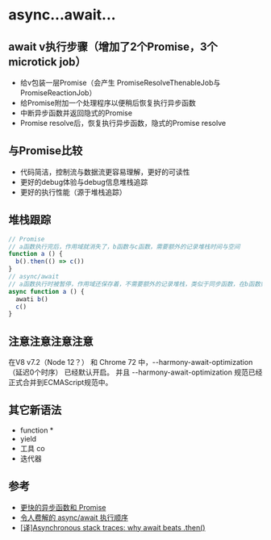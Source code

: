 # async...await...

## await v执行步骤（增加了2个Promise，3个microtick job）
* 给v包装一层Promise（会产生 PromiseResolveThenableJob与PromiseReactionJob）
* 给Promise附加一个处理程序以便稍后恢复执行异步函数
* 中断异步函数并返回隐式的Promise
* Promise resolve后，恢复执行异步函数，隐式的Promise resolve

## 与Promise比较
* 代码简洁，控制流与数据流更容易理解，更好的可读性
* 更好的debug体验与debug信息堆栈追踪
* 更好的执行性能（源于堆栈追踪）

## 堆栈跟踪
```js
// Promise
// a函数执行完后，作用域就消失了，b函数与c函数，需要额外的记录堆栈时间与空间
function a () {
  b().then(() => c())
}
// async/await
// a函数执行时被暂停，作用域还保存着，不需要额外的记录堆栈，类似于同步函数，在b函数或c函数需要输出堆栈信息时，可以用指针快速生成
async function a () {
  awati b()
  c()
}
```

## 注意注意注意注意
在V8 v7.2（Node 12？） 和 Chrome 72 中，--harmony-await-optimization（延迟0个时序） 已经默认开启。
并且 --harmony-await-optimization 规范已经正式合并到ECMAScript规范中。

## 其它新语法
* function *
* yield
* 工具 co
* 迭代器

## 参考
* [更快的异步函数和 Promise](https://v8.js.cn/blog/fast-async/)
* [令人费解的 async/await 执行顺序](https://juejin.im/post/6844903762478235656)
* [[译]Asynchronous stack traces: why await beats .then()](https://blog.fundebug.com/2018/07/18/javascript-engine-await-promise/?hmsr=toutiao.io&utm_medium=toutiao.io&utm_source=toutiao.io)